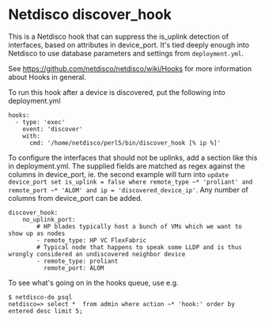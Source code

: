 # Netdisco discover_hook

This is a Netdisco hook that can suppress the is_uplink detection of interfaces, based on attributes in device_port. It's tied deeply enough into Netdisco to use database parameters and settings from `deployment.yml`.

See https://github.com/netdisco/netdisco/wiki/Hooks for more information about Hooks in general.

To run this hook after a device is discovered, put the following into deployment.yml

    hooks:
      - type: 'exec'
        event: 'discover'
        with:
          cmd: '/home/netdisco/perl5/bin/discover_hook [% ip %]'

To configure the interfaces that should not be uplinks, add a section like this in deployment.yml. The supplied fields are matched as regex against the columns in device_port,  ie. the second example will turn into `update device_port set is_uplink = false where remote_type ~* 'proliant' and remote_port ~* 'ALOM' and ip = 'discovered_device_ip'`. Any number of columns from device_port can be added. 

    discover_hook:
        no_uplink_port:
            # HP blades typically host a bunch of VMs which we want to show up as nodes
            - remote_type: HP VC FlexFabric
            # Typical node that happens to speak some LLDP and is thus wrongly considered an undiscovered neighbor device
            - remote_type: proliant
              remote_port: ALOM

To see what's going on in the hooks queue, use e.g.

    $ netdisco-do psql
    netdisco=> select *  from admin where action ~* 'hook:' order by entered desc limit 5;
